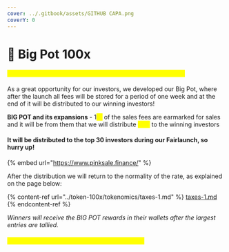 ```yaml
---
cover: ../.gitbook/assets/GITHUB CAPA.png
coverY: 0
---
```


# 💯 Big Pot 100x

#### <mark style="color:yellow;">**BIG POT The top 30 buyers who buy 100x are in the BIG POT.**</mark>

As a great opportunity for our investors, we developed our Big Pot, where after the launch all fees will be stored for a period of one week and at the end of it will be distributed to our winning investors!

**BIG POT and its expansions** - 1<mark style="color:yellow;">%</mark> of the sales fees are earmarked for sales and it will be from them that we will distribute <mark style="color:yellow;">15%</mark> to the winning investors

#### It will be distributed to the top 30 investors during our Fairlaunch, so hurry up!

{% embed url="https://www.pinksale.finance/" %}

After the distribution we will return to the normality of the rate, as explained on the page below:

{% content-ref url="../token-100x/tokenomics/taxes-1.md" %}
[taxes-1.md](../token-100x/tokenomics/taxes-1.md)
{% endcontent-ref %}

_Winners will receive the BIG POT rewards in their wallets after the largest entries are tallied._

#### <mark style="color:yellow;">**Note: Must buy 1 BNB or more to enter BIG POT**</mark>
